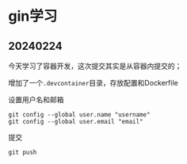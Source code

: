 # gin学习





## 20240224

今天学习了容器开发，这次提交其实是从容器内提交的；

增加了一个`.devcontainer`目录，存放配置和Dockerfile


设置用户名和邮箱

```shell
git config --global user.name "username"
git config --global user.email "email"
```

提交

```shell
git push
```

